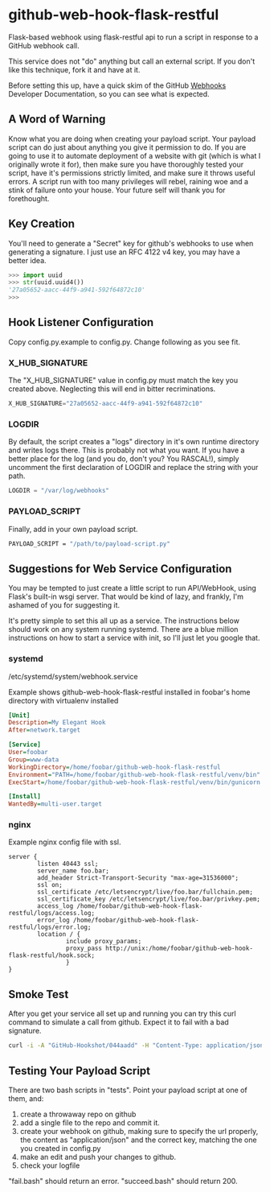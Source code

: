 # github-web-hook-flask-restful
Flask-based webhook using flask-restful api to run a script in response to a GitHub webhook call.

This service does not "do" anything but call an external script. If you don't like this technique, fork it and have at it.

Before setting this up, have a quick skim of the GitHub [Webhooks](https://developer.github.com/webhooks/) Developer Documentation, so you can see what is expected.

## A Word of Warning
Know what you are doing when creating your payload script. Your payload script can do just about anything you give it permission to do. If you are going to use it to automate deployment of a website with git (which is what I originally wrote it for), then make sure you have thoroughly tested your script, have it's permissions strictly limited, and make sure it throws useful errors. A script run with too many privileges will rebel, raining woe and a stink of failure onto your house. Your future self will thank you for forethought.

## Key Creation
You'll need to generate a "Secret" key for github's webhooks to use when generating a signature. I just use an RFC 4122 v4 key, you may have a better idea.

```python
>>> import uuid
>>> str(uuid.uuid4())
'27a05652-aacc-44f9-a941-592f64872c10'
>>>
```

## Hook Listener Configuration

Copy config.py.example to config.py. Change following as you see fit.

### X_HUB_SIGNATURE
The "X_HUB_SIGNATURE" value in config.py must match the key  you created above. Neglecting this will end in bitter recriminations.

```python
X_HUB_SIGNATURE="27a05652-aacc-44f9-a941-592f64872c10"

```

### LOGDIR
By default, the script creates a "logs" directory in it's own runtime directory and writes logs there. This is probably not what you want. If you have a better place for the log (and you do, don't you? You RASCAL!), simply uncomment the first declaration of LOGDIR and replace the string with your path.

```python
LOGDIR = "/var/log/webhooks"
```

### PAYLOAD_SCRIPT
Finally, add in your own payload script.
```bash
PAYLOAD_SCRIPT = "/path/to/payload-script.py"
```

## Suggestions for Web Service Configuration
You may be tempted to just create a little script to run API/WebHook, using Flask's built-in wsgi server. That would be kind of lazy, and frankly, I'm ashamed of you for suggesting it.

It's pretty simple to set this all up as a service. The instructions below should work on any system running systemd. There are a blue million instructions on how to start a service with init, so I'll just let you google that.

### systemd

/etc/systemd/system/webhook.service

Example shows github-web-hook-flask-restful installed in foobar's home directory with virtualenv installed
```ini
[Unit]
Description=My Elegant Hook
After=network.target

[Service]
User=foobar
Group=www-data
WorkingDirectory=/home/foobar/github-web-hook-flask-restful
Environment="PATH=/home/foobar/github-web-hook-flask-restful/venv/bin"
ExecStart=/home/foobar/github-web-hook-flask-restful/venv/bin/gunicorn --workers 1 --bind unix:hook.sock -m 007 wsgi

[Install]
WantedBy=multi-user.target
```

### nginx
Example nginx config file with ssl.

```nginx
server {
        listen 40443 ssl;
        server_name foo.bar;
        add_header Strict-Transport-Security "max-age=31536000";
        ssl on;
        ssl_certificate /etc/letsencrypt/live/foo.bar/fullchain.pem;
        ssl_certificate_key /etc/letsencrypt/live/foo.bar/privkey.pem;
        access_log /home/foobar/github-web-hook-flask-restful/logs/access.log;
        error_log /home/foobar/github-web-hook-flask-restful/logs/error.log;
        location / {
                include proxy_params;
                proxy_pass http://unix:/home/foobar/github-web-hook-flask-restful/hook.sock;
                }
}
```

## Smoke Test

After you get your service all set up and running you can try this curl command to simulate a call from github.  Expect it to fail with a bad signature.
```bash
curl -i -A "GitHub-Hookshot/044aadd" -H "Content-Type: application/json" -H "X-Hub-Signature: testing123"  -H "Accept: application/json" -X POST -d '{"action": "opened", "issue": {"url": "https://api.github.com/repos/octocat/Hello-World/issues/1347", "number": 1347}, "sender": {"login": "octocat", "id": 1}, "repository": {"owner": {"login": "octocat", "id": 1}, "id": 1296269, "full_name": "octocat/Hello-World"}}' http://localhost:5000
```

## Testing Your Payload Script
There are two bash scripts in "tests". Point your payload script at one of them, and:

1. create a throwaway repo on github
1. add a single file to the repo and commit it.
1. create your webhook on github, making sure to specify the url properly, the content as "application/json" and the correct key, matching the one you created in config.py
1. make an edit and push your changes to github.
1. check your logfile

"fail.bash" should return an error.
"succeed.bash" should return 200.
